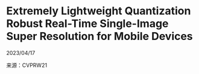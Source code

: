 # Extremely Lightweight Quantization Robust Real-Time Single-Image Super Resolution for Mobile Devices  

2023/04/17  

来源：CVPRW21  